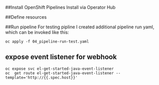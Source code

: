 ##Install OpenShift Pipelines
Install via Operator Hub

##Define resources

##Run pipeline
For testing pipline I created additional pipeline run yaml, which can be invoked like this:
```
oc apply -f 04_pipeline-run-test.yaml
```



## expose event listener for webhook
```
oc expose svc el-get-started-java-event-listener
oc  get route el-get-started-java-event-listener --template='http://{{.spec.host}}'
```

